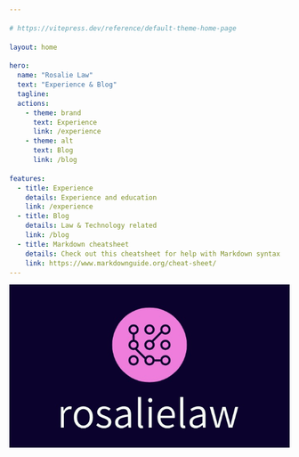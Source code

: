 ```yaml
---

# https://vitepress.dev/reference/default-theme-home-page

layout: home

hero:
  name: "Rosalie Law"
  text: "Experience & Blog"
  tagline: 
  actions:
    - theme: brand
      text: Experience
      link: /experience
    - theme: alt
      text: Blog
      link: /blog

features:
  - title: Experience
    details: Experience and education
    link: /experience
  - title: Blog
    details: Law & Technology related
    link: /blog
  - title: Markdown cheatsheet
    details: Check out this cheatsheet for help with Markdown syntax
    link: https://www.markdownguide.org/cheat-sheet/
---
```



![Rosalie Law](./images/logo.jpeg)

